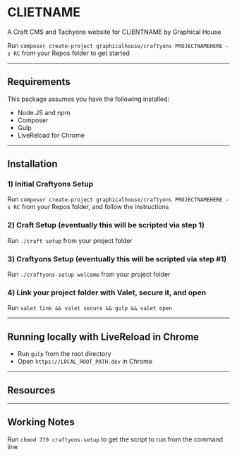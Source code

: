 # CLIETNAME
A Craft CMS and Tachyons website for CLIENTNAME by Graphical House

Run `composer create-project graphicalhouse/craftyons PROJECTNAMEHERE -s RC` from your Repos folder to get started

----

## Requirements
This package assumes you have the following installed:
- Node.JS and npm
- Composer
- Gulp
- LiveReload for Chrome

----

## Installation

### 1) Initial Craftyons Setup
Run `composer create-project graphicalhouse/craftyons PROJECTNAMEHERE -s RC` from your Repos folder, and follow the instructions

### 2) Craft Setup (eventually this will be scripted via step 1)
Run `./craft setup` from your project folder

### 3) Craftyons Setup (eventually this will be scripted via step #1)
Run `./craftyons-setup welcome` from your project folder

### 4) Link your project folder with Valet, secure it, and open
Run `valet link && valet secure && gulp && valet open`

----

## Running locally with LiveReload in Chrome
- Run `gulp` from the root directory
- Open `https://LOCAL_ROOT_PATH.dev` in Chrome

----

## Resources

----

## Working Notes
Run `chmod 770 craftyons-setup` to get the script to run from the command line
